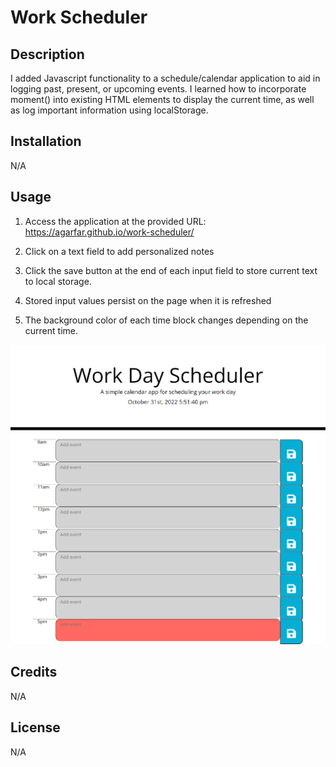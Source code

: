 # Work Scheduler

## Description

I added Javascript functionality to a schedule/calendar application to aid in logging past, present, or upcoming events. I learned how to incorporate moment() into existing HTML elements to display the current time, as well as log important information using localStorage.

## Installation

N/A

## Usage

1. Access the application at the provided URL: https://agarfar.github.io/work-scheduler/

2. Click on a text field to add personalized notes

3. Click the save button at the end of each input field to store current text to local storage.

4. Stored input values persist on the page when it is refreshed

5. The background color of each time block changes depending on the current time.

![Application Screenshot](assets/images/application.png)

## Credits

N/A

## License

N/A